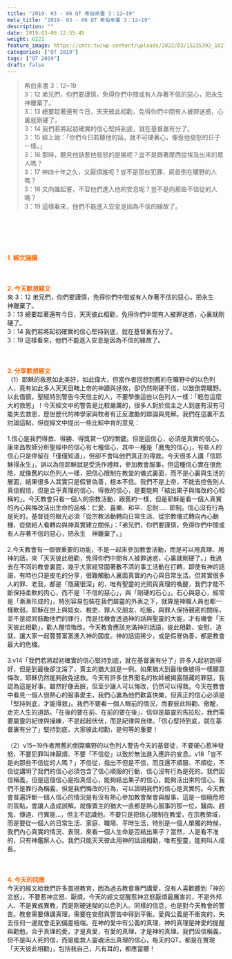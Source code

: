 ```yaml
---
title: "2019- 03 - 06 QT 希伯來書 3：12~19"
meta_title: "2019- 03 - 06 QT 希伯來書 3：12~19"
description: ""
date: 2019-03-06 12:55:45
weight: 6221
feature_image: https://cmtc.tw/wp-content/uploads/2022/03/15235392_10211799862337740_180693556567566654_o-1.webp
categories: ["QT 2019"]
tags: ["QT 2019"]
draft: false
---
```


<blockquote>希伯來書 3：12~19<br />
3：12 弟兄們，你們要謹慎，免得你們中間或有人存著不信的惡心，把永生　神離棄了。<br />
3：13 總要趁著還有今日，天天彼此相勸，免得你們中間有人被罪迷惑，心裏就剛硬了。<br />
3：14 我們若將起初確實的信心堅持到底，就在基督裏有分了。<br />
3：15 經上說：「你們今日若聽他的話，就不可硬著心，像惹他發怒的日子一樣。」<br />
3：16 那時，聽見他話惹他發怒的是誰呢？豈不是跟著摩西從埃及出來的眾人嗎？<br />
3：17 神四十年之久，又厭煩誰呢？豈不是那些犯罪、屍首倒在曠野的人嗎？<br />
3：18 又向誰起誓，不容他們進入他的安息呢？豈不是向那些不信從的人嗎？<br />
3：19 這樣看來，他們不能進入安息是因為不信的緣故了。</blockquote><br />
&nbsp;<br />
<br />
&nbsp;<br />
<br />
<span style="color: #ff6600;"><strong>1. </strong><strong>經文誦讀</strong></span><br />
<br />
<span style="color: #ff6600;"><strong> </strong></span><br />
<br />
<span style="color: #ff6600;"><strong>2. 今天默想</strong><strong>經文<br />
</strong></span>來 3：12 弟兄們，你們要謹慎，免得你們中間或有人存著不信的惡心，把永生　神離棄了。<br />
3：13 總要趁著還有今日，天天彼此相勸，免得你們中間有人被罪迷惑，心裏就剛硬了。<br />
3：14 我們若將起初確實的信心堅持到底，就在基督裏有分了。<br />
3：19 這樣看來，他們不能進入安息是因為不信的緣故了。<br />
<br />
&nbsp;<br />
<br />
<span style="color: #ff6600;"><strong>3. 分享默想經文<br />
</strong></span>（1）耶穌的救恩如此美好，如此偉大，但當作者回想到舊約在曠野中的以色列人，竟有如此多人天天目睹上帝的神蹟與拯救，卻仍然剛硬不信，以致倒斃曠野。以此借鏡，聖經特別警告今天信主的人，不要學像這些以色列人一樣：「輕忽這麼大的救恩」！今天經文中的警告是比較嚴厲的，很多人對於信主之人到底有沒有可能失去救恩，歷世歷代的神學家與牧者有正反激勵的辯論與見解。我們在這裏不去討論這點，但從經文中提出一些比較中肯的意見：<br />
<br />
1.信心是我們得救、得勝、得獎賞一切的關鍵。但是這信心，必須是真實的信心。康來昌牧師分析聖經中的信心有七種信心，其中一種是「魔鬼的信心」，有些人的信心只是停留在「僅僅知道」，但卻不會叫他們真正的得救。今天很多人講「信耶穌得永生」，誤以為信耶穌就是受洗作禮拜，參加教會服事，但這種信心實在很危險，就像舊約以色列人一樣，把信心限制在教堂的儀式裏面，而不是心裏與生活的層面，結果很多人其實只是假冒偽善，根本不信。我們不是上帝，不能去控告別人真信假信，但是合乎真理的信心、得救的信心，是要能夠「結出果子與悔改的心相稱的」。今天教會只看一個人的宗教活動，跟舊約一樣，但是耶穌是看一個人真實的內心與悔改活出生命的品格：仁愛、喜樂、和平、忍耐…、節制。信心沒有行為是死的，基督徒的眼光必須「從宗教活動轉向日常生活、從宗教儀式轉向內心動機、從做給人看轉向與神真實建立關係」：「弟兄們，你們要謹慎，免得你們中間或有人存著不信的惡心，把永生　神離棄了。」<br />
<br />
2.今天教會有一個很重要的功能，不是一起來參加教會活動，而是可以用真理、用神的話，來「天天彼此相勸，免得你們中間有人被罪迷惑，心裏就剛硬了。」我過去在不同的教會裏面，幾乎大家經常圍著數不清的事工活動在打轉，即使有神的話語，有時也只是皮毛的分享，很難觸動人裏面真實的內心與日常生活。但其實很多人的罪、老我，都是「隱藏很深」的，唯有聖靈的光照與真理的喚醒，我們才能不斷保持柔軟的肉心，而不是「不信的惡心」，與「剛硬的石心」。石心與惡心，經常是「漸漸形成的」，特別容易包裝在我們屬靈的外表之下，就算是神職人員也都一樣軟弱。耶穌在世上與妓女、稅吏、罪人交朋友、吃飯，與罪人保持親密的關係，並不是認同鼓勵他們的罪行，而是找機會透過神的話與聖靈的大能，才有機會「天天彼此相勸」，勸人醒悟悔改。今天教會應該充滿神的話語，彼此相勸、安慰、造就，讓大家一起豐豐富富進入神的國度。神的話語稀少，或是假冒偽善，都是教會最大的危機。<br />
<br />
3.v14「我們若將起初確實的信心堅持到底，就在基督裏有分了」許多人起初跑得好，但是到最後卻沈淪了，賣主的猶大就是一例。如果猶大到最後像彼得一樣願意悔改，耶穌仍然能夠赦免拯救。今天有許多世界聞名的牧師被揭露隱藏的罪惡，我認為這是好事，雖然好像丟臉，但至少讓人可以悔改，仍然可以得救。今天在教會中看見一個人很熱心的服事愛主，我們心裏為他們歡喜快樂，但真正的信心必須是「堅持到底，才能得救」。我們不要看一個人眼前的情況，而要彼此相勸、儆醒，走完人生的道路。「在後的要在前、在前的要在後」，信仰是屬靈的馬拉松，我們需要屬靈的紀律與操練，不是起起伏伏，而是紀律與自律。「信心堅持到底，就在基督裏有分了」堅持到底，大家彼此相勸，是何等的重要！<br />
<br />
（2）v15~19作者用舊約倒斃曠野的以色列人警告今天的基督徒，不要硬心惹神發怒、不要犯罪叫神厭煩、不要「不信從」以致於無法進入應許的安息。v18「豈不是向那些不信從的人嗎？」不信從，指出不但是不信，而且還不順服、不順從，不信從講明了我們的信心必須包含了信心順服的行動，信心沒有行為是死的。我們因信稱義，但是這個信心是指真信心，能夠結出果子的信心，能夠活出來的信心。我們不是靠行為稱義，但是我們悔改的行為，可以證明我們的信心是真實的。今天教會普遍評斷一個人信心的情況是有沒有熱心參加教會聚會與服事，這是一個極危險的盲點，會讓人造成誤解。就像賣主的猶大一直都是熱心服事的那一位，醫病、趕鬼、傳道、行異能…，但主不認識他。不要只是把信心限制在教堂，在宗教領域，而是要從一個人的日常生活、家庭、職場、平時生活，特別是一個人單獨的時候，我們內心真實的情況、表現，來看一個人生命是否結出果子？當然，人是看不准的，只有神鑑察人心。我們只能天天彼此用神的話語相勸，唯有聖靈，能夠叫人成長。<br />
<br />
&nbsp;<br />
<br />
<span style="color: #ff6600;"><strong>4. 今天的回應<br />
</strong></span>今天的經文給我們許多震撼教育，因為過去教會專門講愛，沒有人喜歡聽到「神的忿怒」，不要惹神忿怒、厭煩。今天的經文提醒惹神忿怒厭煩最厲害的，不是外邦人、不是異族異教，而是剛硬迷糊的以色列人。同樣的信息，也是對今天教會的警告。教會需要傳講真理，需要在安慰與警告中得到平衡。愛與公義是不衝突的，失去任何一邊就會走到偏差極端。在神的愛中有公義的真理，神的真理是神愛的提醒與勸勉，合乎真理的愛，才是真愛，有愛的真理，才是神的真理。我們因信稱義，但不是叫人死的信，而是能救人靈魂活出真理的信心，每天的QT，都是在實現「天天彼此相勸」，包括我自己，凡有耳的，都應當聽！<br />
<br />
&nbsp;
        
